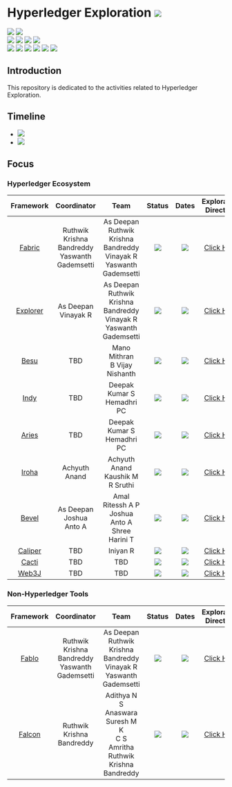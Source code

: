 # Hyperledger Exploration  ![](https://img.shields.io/badge/-Live-darkgreen)
![](https://img.shields.io/badge/Domain-Blockchain-blue) ![](https://img.shields.io/badge/Blockchain-Hyperledger-brown) <br/> 
![](https://img.shields.io/badge/Hyperledger-Fabric-gold) ![](https://img.shields.io/badge/Hyperledger-Besu-gold) ![](https://img.shields.io/badge/Hyperledger-Indy-gold) ![](https://img.shields.io/badge/Hyperledger-Iroha-gold) <br/>
![](https://img.shields.io/badge/Hyperledger-Explorer-silver) ![](https://img.shields.io/badge/Hyperledger-Bevel-silver) ![](https://img.shields.io/badge/Hyperledger-Aries-silver) ![](https://img.shields.io/badge/Hyperledger-Caliper-silver) ![](https://img.shields.io/badge/Hyperledger-Cacti-silver) ![](https://img.shields.io/badge/Hyperledger-Web3J-gold)

## Introduction 
This repository is dedicated to the activities related to Hyperledger Exploration.

## Timeline
- ![](https://img.shields.io/badge/Start-July_2023-blue)
- ![](https://img.shields.io/badge/Completion-Dec_2024-darkgreen)

## Focus

### Hyperledger Ecosystem 

|  Framework |    Coordinator   |           Team             |     Status    |  Dates  | Exploration Directory | 
|:----------:|:----------------:|:--------------------------:|:-------------:|:-------:|:---------------------:|
|  [Fabric](https://www.hyperledger.org/projects/fabric)    | Ruthwik Krishna Bandreddy <br/> Yaswanth Gademsetti | As Deepan <br/> Ruthwik Krishna Bandreddy <br/> Vinayak R <br/> Yaswanth Gademsetti | ![](https://img.shields.io/badge/-In_Progress-blue) | ![](https://img.shields.io/badge/Start-July_2023-blue) |  [Click Here](docs/dlt/fabric/) |
|  [Explorer]()  | As Deepan <br/> Vinayak R | As Deepan <br/> Ruthwik Krishna Bandreddy <br/> Vinayak R <br/> Yaswanth Gademsetti | ![](https://img.shields.io/badge/-In_Progress-blue) | ![](https://img.shields.io/badge/Start-July_2023-blue) | [Click Here](docs/tools/explorer) |
|  [Besu](https://www.hyperledger.org/projects/besu)      | TBD | Mano Mithran <br/> B Vijay Nishanth | ![](https://img.shields.io/badge/-Started-orange) | ![](https://img.shields.io/badge/Start-Feb_2024-blue)  | [Click Here](docs/dlt/besu) |
|  [Indy](https://www.hyperledger.org/projects/hyperledger-indy)      | TBD |  Deepak Kumar S <br/> Hemadhri PC | ![](https://img.shields.io/badge/-Started-orange) |  ![](https://img.shields.io/badge/Start-Feb_2024-blue) | [Click Here](docs/dlt/indy) |
|  [Aries](https://www.hyperledger.org/projects/aries)      | TBD |  Deepak Kumar S <br/> Hemadhri PC | ![](https://img.shields.io/badge/-Started-orange) |  ![](https://img.shields.io/badge/Start-TBD_2024-grey) | [Click Here](docs/lib/aries) |
|  [Iroha](https://www.hyperledger.org/projects/iroha)     | Achyuth Anand | Achyuth Anand <br/> Kaushik M <br/> R Sruthi | ![](https://img.shields.io/badge/-Started-orange) | ![](https://img.shields.io/badge/Start-Feb_2024-blue) | [Click Here](docs/dlt/iroha) |
|  [Bevel](https://www.hyperledger.org/projects/bevel)     | As Deepan <br/> Joshua Anto A | Amal Ritessh A P <br/> Joshua Anto A <br/> Shree Harini T | ![](https://img.shields.io/badge/-Started-orange) | ![](https://img.shields.io/badge/Start-Jan_2024-blue) | [Click Here](docs/tools/bevel) |
|  [Caliper](https://www.hyperledger.org/projects/caliper)   | TBD | Iniyan R |  ![](https://img.shields.io/badge/-To_be_Started-grey) | ![](https://img.shields.io/badge/Start-Mar_2024-blue) | [Click Here](docs/tools/caliper) |
|  [Cacti](https://www.hyperledger.org/projects/cacti)     | TBD | TBD      |  ![](https://img.shields.io/badge/-To_be_Started-grey) | ![](https://img.shields.io/badge/Start-Mar_2024-blue) | [Click Here](docs/tools/cacti) |
|  [Web3J](https://www.hyperledger.org/projects/web3j) | TBD | TBD      |  ![](https://img.shields.io/badge/-To_be_Started-grey) | ![](https://img.shields.io/badge/Start-Mar_2024-blue) | [Click Here](docs/) |

### Non-Hyperledger Tools

|         Framework     |    Coordinator   |          Team             |     Status    |   Dates  | Exploration Directory | 
|:---------------------:|:----------------:|:-------------------------:|:-------------:|:--------:|:---------------------:|
|         [Fablo](https://github.com/hyperledger-labs/fablo)         | Ruthwik Krishna Bandreddy <br/> Yaswanth Gademsetti | As Deepan <br/> Ruthwik Krishna Bandreddy <br/> Vinayak R <br/> Yaswanth Gademsetti | ![](https://img.shields.io/badge/-In_Progress-blue) | ![](https://img.shields.io/badge/Start-Aug_2023-blue) | [Click Here](docs/) |
|         [Falcon](https://github.com/npci/falcon)        | Ruthwik Krishna Bandreddy | Adithya N S <br/> Anaswara Suresh M K <br/> C S Amritha <br/> Ruthwik Krishna Bandreddy <br/> | ![](https://img.shields.io/badge/-In_Progress-blue) | ![](https://img.shields.io/badge/Start-Jan_2024-blue) | [Click Here](docs/) |
